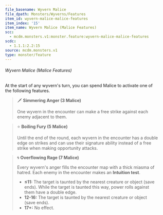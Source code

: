 ```yaml
---
file_basename: Wyvern Malice
file_dpath: Monsters/Wyverns/Features
item_id: wyvern-malice-malice-features
item_index: '15'
item_name: Wyvern Malice (Malice Features)
scc:
  - mcdm.monsters.v1:monster.feature:wyvern-malice-malice-features
scdc:
  - 1.1.1:2.2:15
source: mcdm.monsters.v1
type: monster/feature
---
```


###### Wyvern Malice (Malice Features)

At the start of any wyvern's turn, you can spend Malice to activate one of the following features.

<!-- -->
> 🗡 **Simmering Anger (3 Malice)**
>
> One wyvern in the encounter can make a free strike against each enemy adjacent to them.

<!-- -->
> ⭐️ **Boiling Fury (5 Malice)**
>
> Until the end of the round, each wyvern in the encounter has a double edge on strikes and can use their signature ability instead of a free strike when making opportunity attacks.

<!-- -->
> 🌀 **Overflowing Rage (7 Malice)**
>
> Every wyvern's anger fills the encounter map with a thick miasma of hatred. Each enemy in the encounter makes an **Intuition test**.
>
> - **≤11:** The target is taunted by the nearest creature or object (save ends). While the target is taunted this way, power rolls against them have a double edge.
> - **12-16:** The target is taunted by the nearest creature or object (save ends).
> - **17+:** No effect.
